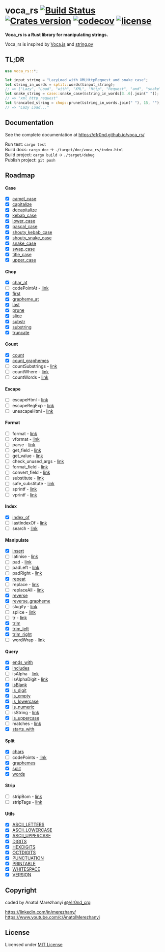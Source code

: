 # voca_rs [![Build Status](https://travis-ci.org/e1r0nd/voca_rs.svg?branch=master)](https://travis-ci.org/e1r0nd/voca_rs) [![Crates version](http://meritbadge.herokuapp.com/voca_rs)](https://crates.io/crates/voca_rs) [![codecov](https://codecov.io/gh/e1r0nd/voca_rs/branch/master/graph/badge.svg)](https://codecov.io/gh/e1r0nd/voca_rs) [![license](https://img.shields.io/badge/license-MIT-green.svg)](LICENSE)

**Voca_rs is a Rust library for manipulating strings.**

Voca_rs is inspired by [Voca.js](https://vocajs.com/) and [string.py](https://docs.python.org/3.4/library/string.html)

## TL;DR

```rust
use voca_rs::*;

let input_string = "LazyLoad with XMLHttpRequest and snake_case";
let string_in_words = split::words(&input_string);
// => ["Lazy", "Load", "with", "XML", "Http", "Request", "and", "snake", "case"]
let snake_string = case::snake_case(&string_in_words[3..6].join(" "));
// => "xml_http_request"
let trancated_string = chop::prune(&string_in_words.join(" "), 15, "");
// => "Lazy Load..."
```

## Documentation

See the complete documentation at https://e1r0nd.github.io/voca_rs/

Run test: `cargo test`<br>
Build docs: `cargo doc` -> `./target/doc/voca_rs/index.html` <br>
Build project: `cargo build` -> `./target/debug`<br>
Publish project: `git push`

## Roadmap

#### Case

- [x] [camel_case](https://e1r0nd.github.io/voca_rs/voca_rs/case/fn.camel_case.html)
- [x] [capitalize](https://e1r0nd.github.io/voca_rs/voca_rs/case/fn.capitalize.html)
- [x] [decapitalize](https://e1r0nd.github.io/voca_rs/voca_rs/case/fn.decapitalize.html)
- [x] [kebab_case](https://e1r0nd.github.io/voca_rs/voca_rs/case/fn.kebab_case.html)
- [x] [lower_case](https://e1r0nd.github.io/voca_rs/voca_rs/case/fn.lower_case.html)
- [x] [pascal_case](https://e1r0nd.github.io/voca_rs/voca_rs/case/fn.pascal_case.html)
- [x] [shouty_kebab_case](https://e1r0nd.github.io/voca_rs/voca_rs/case/fn.shouty_kebab_case.html)
- [x] [shouty_snake_case](https://e1r0nd.github.io/voca_rs/voca_rs/case/fn.shouty_snake_case.html)
- [x] [snake_case](https://e1r0nd.github.io/voca_rs/voca_rs/case/fn.snake_case.html)
- [x] [swap_case](https://e1r0nd.github.io/voca_rs/voca_rs/case/fn.swap_case.html)
- [x] [title_case](https://e1r0nd.github.io/voca_rs/voca_rs/case/fn.title_case.html)
- [x] [upper_case](https://e1r0nd.github.io/voca_rs/voca_rs/case/fn.upper_case.html)

#### Chop

- [x] [char_at](https://e1r0nd.github.io/voca_rs/voca_rs/chop/fn.char_at.html)
- [ ] codePointAt - [link](https://vocajs.com/#codePointAt)
- [x] [first](https://e1r0nd.github.io/voca_rs/voca_rs/chop/fn.first.html)
- [x] [grapheme_at](https://e1r0nd.github.io/voca_rs/voca_rs/chop/fn.grapheme_at.html)
- [x] [last](https://e1r0nd.github.io/voca_rs/voca_rs/chop/fn.last.html)
- [x] [prune](https://e1r0nd.github.io/voca_rs/voca_rs/chop/fn.prune.html)
- [x] [slice](https://e1r0nd.github.io/voca_rs/voca_rs/chop/fn.slice.html)
- [x] [substr](https://e1r0nd.github.io/voca_rs/voca_rs/chop/fn.substr.html)
- [x] [substring](https://e1r0nd.github.io/voca_rs/voca_rs/chop/fn.substring.html)
- [x] [truncate](https://e1r0nd.github.io/voca_rs/voca_rs/chop/fn.truncate.html)

#### Count

- [x] [count](https://e1r0nd.github.io/voca_rs/voca_rs/count/fn.count.html)
- [x] [count_graphemes](https://e1r0nd.github.io/voca_rs/voca_rs/count/fn.count_graphemes.html)
- [ ] countSubstrings - [link](https://vocajs.com/#countSubstrings)
- [ ] countWhere - [link](https://vocajs.com/#countWhere)
- [ ] countWords - [link](https://vocajs.com/#countWords)

#### Escape

- [ ] escapeHtml - [link](https://vocajs.com/#escapeHtml)
- [ ] escapeRegExp - [link](https://vocajs.com/#escapeRegExp)
- [ ] unescapeHtml - [link](https://vocajs.com/#unescapeHtml)

#### Format

- [ ] format - [link](https://docs.python.org/3.4/library/string.html#string.Formatter.format)
- [ ] vformat - [link](https://docs.python.org/3.4/library/string.html#string.Formatter.vformat)
- [ ] parse - [link](https://docs.python.org/3.4/library/string.html#string.Formatter.parse)
- [ ] get_field - [link](https://docs.python.org/3.4/library/string.html#string.Formatter.get_field)
- [ ] get_value - [link](https://docs.python.org/3.4/library/string.html#string.Formatter.get_value)
- [ ] check_unused_args - [link](https://docs.python.org/3.4/library/string.html#string.Formatter.check_unused_args)
- [ ] format_field - [link](https://docs.python.org/3.4/library/string.html#string.Formatter.format_field)
- [ ] convert_field - [link](https://docs.python.org/3.4/library/string.html#string.Formatter.convert_field)
- [ ] substitute - [link](https://docs.python.org/3.4/library/string.html#string.Template.substitute)
- [ ] safe_substitute - [link](https://docs.python.org/3.4/library/string.html#string.Template.safe_substitute)
- [ ] sprintf - [link](https://vocajs.com/#sprintf)
- [ ] vprintf - [link](https://vocajs.com/#vprintf)

#### Index

- [x] [index_of](https://e1r0nd.github.io/voca_rs/voca_rs/index/fn.index_of.html)
- [ ] lastIndexOf - [link](https://vocajs.com/#lastIndexOf)
- [ ] search - [link](https://vocajs.com/#search)

#### Manipulate

- [x] [insert](https://e1r0nd.github.io/voca_rs/voca_rs/query/fn.insert.html)
- [ ] latinise - [link](https://vocajs.com/#latinise)
- [ ] pad - [link](https://vocajs.com/#pad)
- [ ] padLeft - [link](https://vocajs.com/#padLeft)
- [ ] padRight - [link](https://vocajs.com/#padRight)
- [x] [repeat](https://e1r0nd.github.io/voca_rs/voca_rs/query/fn.repeat.html)
- [ ] replace - [link](https://vocajs.com/#replace)
- [ ] replaceAll - [link](https://vocajs.com/#replaceAll)
- [x] [reverse](https://e1r0nd.github.io/voca_rs/voca_rs/query/fn.reverse.html)
- [x] [reverse_grapheme](https://e1r0nd.github.io/voca_rs/voca_rs/query/fn.reverse_grapheme.html)
- [ ] slugify - [link](https://vocajs.com/#slugify)
- [ ] splice - [link](https://vocajs.com/#splice)
- [ ] tr - [link](https://vocajs.com/#tr)
- [x] [trim](https://e1r0nd.github.io/voca_rs/voca_rs/manipulate/fn.trim.html)
- [x] [trim_left](https://e1r0nd.github.io/voca_rs/voca_rs/manipulate/fn.trim_left.html)
- [x] [trim_right](https://e1r0nd.github.io/voca_rs/voca_rs/manipulate/fn.trim_right.html)
- [ ] wordWrap - [link](https://vocajs.com/#wordWrap)

#### Query

- [x] [ends_with](https://e1r0nd.github.io/voca_rs/voca_rs/query/fn.ends_with.html)
- [x] [includes](https://e1r0nd.github.io/voca_rs/voca_rs/query/fn.includes.html)
- [ ] isAlpha - [link](https://vocajs.com/#isAlpha)
- [ ] isAlphaDigit - [link](https://vocajs.com/#isAlphaDigit)
- [x] [isBlank](https://e1r0nd.github.io/voca_rs/voca_rs/query/fn.is_blank.html)
- [x] [is_digit](https://e1r0nd.github.io/voca_rs/voca_rs/query/fn.is_digit.html)
- [x] [is_empty](https://e1r0nd.github.io/voca_rs/voca_rs/query/fn.is_empty.html)
- [x] [is_lowercase](https://e1r0nd.github.io/voca_rs/voca_rs/query/fn.is_lowercase.html)
- [x] [is_numeric](https://e1r0nd.github.io/voca_rs/voca_rs/query/fn.is_numeric.html)
- [ ] isString - [link](https://vocajs.com/#isString)
- [x] [is_uppercase](https://e1r0nd.github.io/voca_rs/voca_rs/query/fn.is_uppercase.html)
- [ ] matches - [link](https://vocajs.com/#matches)
- [x] [starts_with](https://e1r0nd.github.io/voca_rs/voca_rs/query/fn.starts_with.html)

#### Split

- [x] [chars](https://e1r0nd.github.io/voca_rs/voca_rs/split/fn.chars.html)
- [ ] codePoints - [link](https://vocajs.com/#codePoints)
- [x] [graphemes](https://e1r0nd.github.io/voca_rs/voca_rs/split/fn.graphemes.html)
- [x] [split](https://e1r0nd.github.io/voca_rs/voca_rs/split/fn.split.html)
- [x] [words](https://e1r0nd.github.io/voca_rs/voca_rs/split/fn.words.html)

#### Strip

- [ ] stripBom - [link](https://vocajs.com/#stripBom)
- [ ] stripTags - [link](https://vocajs.com/#stripTags)

#### Utils

- [x] [ASCII_LETTERS](https://e1r0nd.github.io/voca_rs/voca_rs/utils/constant.ASCII_LETTERS.html)
- [x] [ASCII_LOWERCASE](https://e1r0nd.github.io/voca_rs/voca_rs/utils/constant.ASCII_LOWERCASE.html)
- [x] [ASCII_UPPERCASE](https://e1r0nd.github.io/voca_rs/voca_rs/utils/constant.ASCII_UPPERCASE.html)
- [x] [DIGITS](https://e1r0nd.github.io/voca_rs/voca_rs/utils/constant.DIGITS.html)
- [x] [HEXDIGITS](https://e1r0nd.github.io/voca_rs/voca_rs/utils/constant.HEXDIGITS.html)
- [x] [OCTDIGITS](https://e1r0nd.github.io/voca_rs/voca_rs/utils/constant.OCTDIGITS.html)
- [x] [PUNCTUATION](https://e1r0nd.github.io/voca_rs/voca_rs/utils/constant.PUNCTUATION.html)
- [x] [PRINTABLE](https://e1r0nd.github.io/voca_rs/voca_rs/utils/constant.PRINTABLE.html)
- [x] [WHITESPACE](https://e1r0nd.github.io/voca_rs/voca_rs/utils/constant.WHITESPACE.html)
- [x] [VERSION](https://e1r0nd.github.io/voca_rs/voca_rs/utils/constant.VERSION.html)

## Copyright

coded by Anatol Marezhanyi [@e1r0nd_crg](https://twitter.com/e1r0nd_crg)

https://linkedin.com/in/merezhany/<br>
https://www.youtube.com/c/AnatolMerezhanyi

## License

Licensed under [MIT License](LICENSE)

